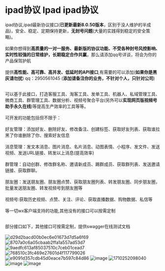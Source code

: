 # ipad协议 Ipad ipad协议
ipad协议,ipad最新协议接口(**已更新最新8.0.50版本**，区别于没人维护的半成品)，安全、稳定、定期保持更新，**无封号问题**(大量的实践得到稳定的安全策略)。<br><br>
如果你想得到**高质量的一对一服务、最新版的协议功能、不受各种封号风控影响、实时性较强的日常维护，长期稳定合作共赢**，那么请添加qq号详谈，将会为你的产品保驾护航<br><br>
提供**高性能、高可靠、高并发、低延时的API接口**,有需要的可以添加(**如果你是黑灰请勿扰**) qq：2950561045 (**添加请备注你的业务，不针对个人，只针对公司**)<br><br>

可以基于此接口，打造客服工具、淘客工具、发单工具、机器人、私域管理工具、微商工具、群管理工具、数据分析、视频号聚合平台(另外可以**实现网页版视频号助手永久在线**)等提高生产效率的工具等等。<br><br>
可开发的功能包括但不限于：<br><br>
好友管理：添加好友、删除好友、修改备注、创建标签、获取好友列表、获取谁拉黑了你谁删除了你、搜索好友信息<br><br>
消息管理：发文本消息、图片消息、名片消息、动图表情、小程序、发文件、发送视频、发送URL链接、转发以上消息(提高效率)<br><br>
群管理：自动创群、修改群名称、邀请新成员、踢群成员、获取群列表、发送邀请链接、获取群聊。<br><br>
朋友圈：发送朋友圈、朋友圈点赞、获取朋友圈列表、转发朋友圈、同步朋友圈，批量发送朋友圈、转发视频号到朋友圈等<br><br>
视频号:获取历史视频、点赞、关注、评论、获取直播数据、购物数据、私信等<br><br>
等一切wx客户端支持的功能,其他没有的接口可以按需定制<br><br>

部分接口如下，其他接口可按需定制，提供swagger在线测试文档<br><br>
![d29d2bacd00b0ec6e01673d7d5a6f69](https://github.com/danta666/WeChatIpad/assets/29486192/4f77e9ae-23bb-40d2-99af-0c64f153e08b)
![8707a0c6a05cbaab2ffa1a557ad53d7](https://github.com/danta666/WeChatIpad/assets/29486192/9ea226eb-6a63-49f7-a945-fe4f8324ae0b)
![9aedfc613af85037510c7ceb01cead7](https://github.com/danta666/WeChatIpad/assets/29486192/e48ca0f6-2fe1-45f4-917e-3c9ff980dff2)
![768510c3fc469e27601d4f117799026](https://github.com/danta666/WeChatIpad/assets/29486192/f4506edf-8353-4795-9e1e-fcc122a2aeb5)
![e9091d357cdb45d0eace7b597c84d86](https://github.com/danta666/WeChatIpad/assets/29486192/1dd73a1d-149f-4f45-8f36-5fb170022bb3)
![image](https://github.com/danta666/WeChatIpad/assets/29486192/3827b085-f401-48b7-8f32-372695b250a8)
![1710252098040](https://github.com/danta666/WeChatIpad/assets/29486192/8ae13e38-78a9-485e-b4f9-b5d519b4ba00)
![image](https://github.com/danta666/WeChatIpad/assets/29486192/f10d9bd0-8218-4cc6-8cda-7d7e4a27886d)
![image](https://github.com/danta666/WeChatIpad/assets/29486192/ed5d51f1-db8f-4d8f-ae91-68d70f3358ce)


















